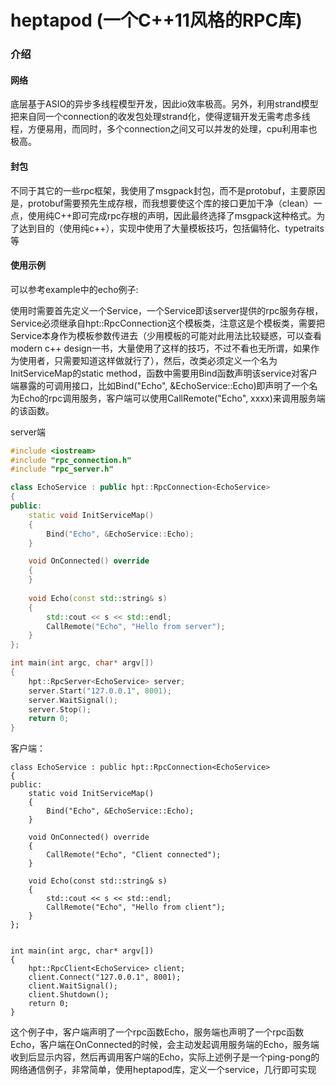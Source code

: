 # heptapod (一个C++11风格的RPC库)
### 介绍
#### 网络
底层基于ASIO的异步多线程模型开发，因此io效率极高。另外，利用strand模型把来自同一个connection的收发包处理strand化，使得逻辑开发无需考虑多线程，方便易用，而同时，多个connection之间又可以并发的处理，cpu利用率也极高。 
#### 封包
不同于其它的一些rpc框架，我使用了msgpack封包，而不是protobuf，主要原因是，protobuf需要预先生成存根，而我想要使这个库的接口更加干净（clean）一点，使用纯C++即可完成rpc存根的声明，因此最终选择了msgpack这种格式。为了达到目的（使用纯c++），实现中使用了大量模板技巧，包括偏特化、typetraits等
#### 使用示例
可以参考example中的echo例子:

使用时需要首先定义一个Service，一个Service即该server提供的rpc服务存根，Service必须继承自hpt::RpcConnection这个模板类，注意这是个模板类，需要把Service本身作为模板参数传进去（少用模板的可能对此用法比较疑惑，可以查看modern c++ design一书，大量使用了这样的技巧，不过不看也无所谓，如果作为使用者，只需要知道这样做就行了），然后，改类必须定义一个名为InitServiceMap的static method，函数中需要用Bind函数声明该service对客户端暴露的可调用接口，比如Bind("Echo", &EchoService::Echo)即声明了一个名为Echo的rpc调用服务，客户端可以使用CallRemote("Echo", xxxx)来调用服务端的该函数。

server端


``` c++
#include <iostream>
#include "rpc_connection.h"
#include "rpc_server.h"

class EchoService : public hpt::RpcConnection<EchoService>
{
public:
    static void InitServiceMap()
    {
        Bind("Echo", &EchoService::Echo);
    }

    void OnConnected() override
    {
    }
    
    void Echo(const std::string& s)
    {
        std::cout << s << std::endl;
        CallRemote("Echo", "Hello from server");
    }
};

int main(int argc, char* argv[])
{
    hpt::RpcServer<EchoService> server;
    server.Start("127.0.0.1", 8001);
    server.WaitSignal();
    server.Stop();
    return 0;
}

```

客户端：
```
class EchoService : public hpt::RpcConnection<EchoService>
{
public:
    static void InitServiceMap()
    {
        Bind("Echo", &EchoService::Echo);
    }

    void OnConnected() override
    {
        CallRemote("Echo", "Client connected");
    }
    
    void Echo(const std::string& s)
    {
        std::cout << s << std::endl;
        CallRemote("Echo", "Hello from client");
    }
};


int main(int argc, char* argv[])
{
    hpt::RpcClient<EchoService> client;
    client.Connect("127.0.0.1", 8001);
    client.WaitSignal();
    client.Shutdown();
    return 0;
}

```

这个例子中，客户端声明了一个rpc函数Echo，服务端也声明了一个rpc函数Echo，客户端在OnConnected的时候，会主动发起调用服务端的Echo，服务端收到后显示内容，然后再调用客户端的Echo，实际上述例子是一个ping-pong的网络通信例子，非常简单，使用heptapod库，定义一个service，几行即可实现
